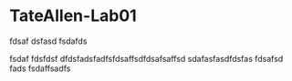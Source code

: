 # TateAllen-Lab01
fdsaf
dsfasd
fsdafds

fsdaf
fdsfdsf
dfdsfadsfadfsfdsaffsdfdsafsaffsd
sdafasfasdfdsfas
fdsafsd
fads
fsdaffsadfs
